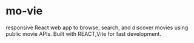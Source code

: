 # mo-vie
 responsive React web app to browse, search, and discover movies using public movie APIs. Built with REACT,Vite for fast development.
